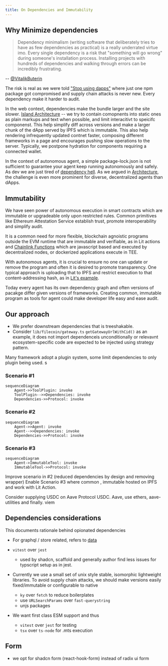```yaml
---
title: On Dependencies and Immutability
---
```


## Why Minimize dependencies

> Dependency minimalism (writing software that deliberately tries to have as few dependencies as practical) is a really underrated virtue imo. Every single dependency is a risk that "something will go wrong" during someone's installation process. Installing projects with hundreds of dependencies and walking through errors can be incredibly frustrating.

-- [@VitalikButerin](https://x.com/VitalikButerin/status/1880324753170256005)

The risk is real as we were told ["Stop using dapps"](https://decrypt.co/209804/ledger-library-compromised-with-wallet-drainer) where just one npm package got compromised and supply chain attacks is never new. Every dependency make it harder to audit. 

In the web context, dependencies make the bundle larger and the site slower.  [Island Architecture](https://docs.astro.build/en/concepts/islands/) --  we try to contain comopnents into static ones as plain markups and text when possible, and limit interacitivt to speicifc componenst. This help simplify diff across versions and make a larger chunk of the dApp served by IPFS which is immutable. This also help rendering infrequently updated contnet faster, composing different frameworks in a page and encourages pushing slow operations to the server. Typically, we postpone hydration for components requiring a connected wallet. 

In the context of autonomous agent, a simple package-lock.json is not sufficient to guarantee your agent keep running autonomously and safely. As dev we are just tired of [dependency hell](https://en.wikipedia.org/wiki/Dependency_hell).
As we argued in [Architecture](/design/architecture/), the challenge is even more prominent for diverse, decentralized agents than dApps.



## Immutability
We have seen power of autonomous execution in smart contracts which are immutable or upgradeable only upon restricted rules. 
Common primitives like Ethereum Attestation Service establish trust, promote interoperability and simplify audit. 

It is a common need for more flexible, blockchain agnoistic programs outside the EVM runtime that are immutable and verifiable, as in Lit actions and [Chainlink Functions](https://docs.chain.link/chainlink-functions) which are javascript based and executed by decentralized nodes, or dockerized applications execute in TEE.

With autonomous agents, it is crucial to ensure no one can update or remove the program and often it is desired to promote transparency. One typical approach is uploading that to IPFS and restrict execution to that content-addressing hash, as in [Lit's example](https://developer.litprotocol.com/sdk/serverless-signing/deploying#a-note-on-immutability).

Today every agent has its own dependency graph and often versions of pacakge differ given versions of frameworks. Creating common, immutable program as tools for agent could make developer life easy and ease audit.  


## Our approach

- We prefer downstream dependencies that is treeshakable.
- Consider `lib/filecoin/gateway.ts` `getGatewayUrlWithCid()` as an example, it does not import dependenceis unconditionally or relevavnt ecosystem-specific code are expected to be injected using strategy pattern.

Many framework adopt a plugin system, some limit dependencies to only plugin being used.
s
### Scenario #1

```mermaid
sequenceDiagram
    Agent->>ToolPlugin: invoke
    ToolPlugin-->>Dependencies: invoke
    Dependencies->>Protocol: invoke
```

### Scenario #2

```mermaid
sequenceDiagram
    Agent->>Agent: invoke
    Agent-->>Dependencies: invoke
    Dependencies->>Protocol: invoke
```


### Scenario #3

```mermaid
sequenceDiagram
    Agent->ImmutableTool: invoke
    ImmutableTool->>Protocol: invoke
```

Improve scenario in #2 (reduced dependencies by design and removing wrapper)
Enable Scenario #3 where common , immutable hosted on IPFS and work with Lit Action.

Consider supplying USDC on Aave Protocol USDC. Aave, use ethers, aave-utilities and finally.
viem


## Dependencies considerations

This documents rationale behind opionated dependencies

- For graphql / store related, refers to [data](/design/data)

- `vitest` over `jest`
  - used by shadcn, scaffold and generally author find less issues for typscript setup as in jest.

- Currently we use a small set of unix style stable, isomorphic lightweight libraries. To avoid supply chain attacks, we should make versions easily fixed/immutable or configurable to native 
  - `ky` over `fetch` to reduce boilerplates
  - use `URLSearchParams` over `fast-querystring`
  - unjs packages


- We want first class ESM support and thus
  - `vitest` over `jest` for testing 
  - `tsx` over `ts-node` for .mts execution


## Form
- we opt for shadcn form (react-hook-form) instead of radix ui form 
